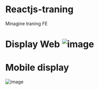 # Reactjs-traning
Minagine traning FE

# Display Web ![image](https://user-images.githubusercontent.com/82354075/207556835-79aa9105-8811-40ab-9715-77672afc79f6.png)
# Mobile display 
![image](https://user-images.githubusercontent.com/82354075/207557164-4dda9e96-c7c6-4305-a069-9dcb95aae9f8.png)

